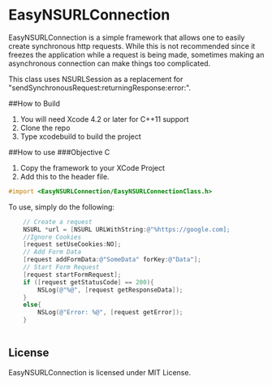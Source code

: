 # EasyNSURLConnection

EasyNSURLConnection is a simple framework that allows one to easily create synchronous http requests. While this is not recommended since it freezes the application while a request is being made, sometimes making an asynchronous connection can make things too complicated.

This class uses NSURLSession as a replacement for "sendSynchronousRequest:returningResponse:error:".


##How to Build
1. You will need Xcode 4.2 or later for C++11 support
2. Clone the repo
3. Type xcodebuild to build the project

##How to use 
###Objective C
1. Copy the framework to your XCode Project
2. Add this to the header file.
```objective-c
#import <EasyNSURLConnection/EasyNSURLConnectionClass.h>
```

To use, simply do the following:
```objective-c
	// Create a request
	NSURL *url = [NSURL URLWithString:@"%https://google.com];
    //Ignore Cookies
    [request setUseCookies:NO];
	// Add Form Data
	[request addFormData:@"SomeData" forKey:@"Data"];
	// Start Form Request
	[request startFormRequest];
	if ([request getStatusCode] == 200){
		NSLog(@"%@", [request getResponseData]);
	}
	else{
		NSLog(@"Error: %@", [request getError]);
	}
	
```

## License

EasyNSURLConnection is licensed under MIT License.
